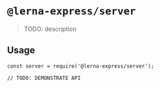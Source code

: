 # `@lerna-express/server`

> TODO: description

## Usage

```
const server = require('@lerna-express/server');

// TODO: DEMONSTRATE API
```

